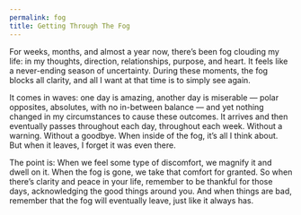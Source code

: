 ```yaml
---
permalink: fog
title: Getting Through The Fog
---
```


For weeks, months, and almost a year now, there’s been fog clouding my life: in my thoughts, direction, relationships, purpose, and heart. It feels like a never-ending season of uncertainty. During these moments, the fog blocks all clarity, and all I want at that time is to simply see again.

It comes in waves: one day is amazing, another day is miserable — polar opposites, absolutes, with no in-between balance — and yet nothing changed in my circumstances to cause these outcomes. It arrives and then eventually passes throughout each day, throughout each week. Without a warning. Without a goodbye. When inside of the fog, it’s all I think about. But when it leaves, I forget it was even there.

The point is: When we feel some type of discomfort, we magnify it and dwell on it. When the fog is gone, we take that comfort for granted. So when there’s clarity and peace in your life, remember to be thankful for those days, acknowledging the good things around you. And when things are bad, remember that the fog will eventually leave, just like it always has.